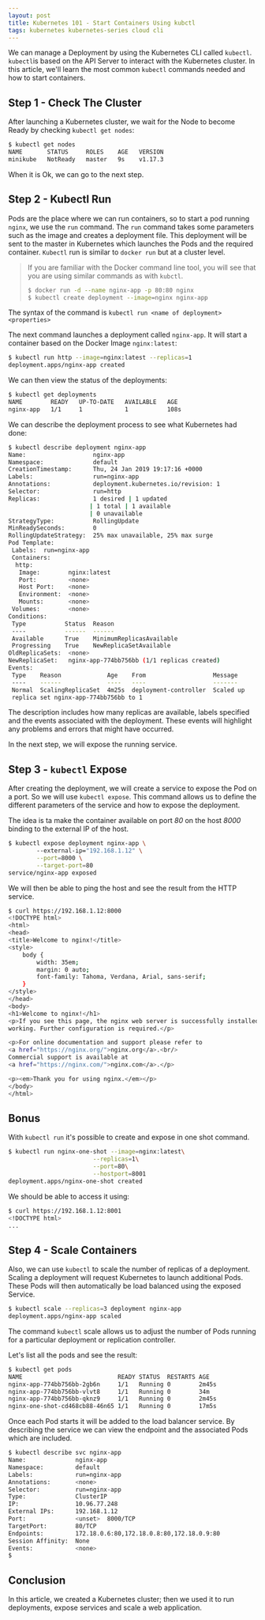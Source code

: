 ```yaml
---
layout: post
title: Kubernetes 101 - Start Containers Using kubctl
tags: kubernetes kubernetes-series cloud cli
---
```


We can manage a Deployment by using the Kubernetes CLI called `kubectl`. `kubectl`is based on the API Server to interact with the Kubernetes cluster. In this article, we'll learn the most common `kubectl` commands needed and how to start containers.

## Step 1 - Check The Cluster

After launching a Kubernetes cluster, we wait for the Node to become Ready by checking `kubectl get nodes`:

```sh
$ kubectl get nodes
NAME       STATUS     ROLES    AGE   VERSION
minikube   NotReady   master   9s    v1.17.3
```

When it is Ok, we can go to the next step.

## Step 2 - Kubectl Run

Pods are the place where we can run containers, so to start a pod running `nginx`, we use the `run` command. The `run` command takes some parameters such as the image and creates a deployment file. This deployment will be sent to the master in Kubernetes which launches the Pods and the required container. `Kubectl` run is similar to `docker run` but at a cluster level. 

> If you are familiar with the Docker command line tool, you will see that you are using similar commands as with `kubctl`. 
>
> ```sh
> $ docker run -d --name nginx-app -p 80:80 nginx
> $ kubectl create deployment --image=nginx nginx-app
> ```

The syntax of the command is `kubectl run <name of deployment> <properties>`

The next command launches a deployment called `nginx-app`. It will start a container based on the Docker Image `nginx:latest`:

```sh
$ kubectl run http --image=nginx:latest --replicas=1
deployment.apps/nginx-app created
```

We can then view the status of the deployments:

```sh
$ kubectl get deployments
NAME        READY   UP-TO-DATE   AVAILABLE   AGE
nginx-app   1/1     1            1           108s
```

We can describe the deployment process to see what Kubernetes had done:

 ```sh
$ kubectl describe deployment nginx-app
Name:                   nginx-app
Namespace:              default
CreationTimestamp:      Thu, 24 Jan 2019 19:17:16 +0000
Labels:                 run=nginx-app
Annotations:            deployment.kubernetes.io/revision: 1
Selector:               run=http
Replicas:               1 desired | 1 updated 
                        | 1 total | 1 available 
                        | 0 unavailable
StrategyType:           RollingUpdate
MinReadySeconds:        0
RollingUpdateStrategy:  25% max unavailable, 25% max surge
Pod Template:
  Labels:  run=nginx-app
  Containers:
   http:
    Image:        nginx:latest
    Port:         <none>
    Host Port:    <none>
    Environment:  <none>
    Mounts:       <none>
  Volumes:        <none>
Conditions:
  Type           Status  Reason
  ----           ------  ------
  Available      True    MinimumReplicasAvailable
  Progressing    True    NewReplicaSetAvailable
OldReplicaSets:  <none>
NewReplicaSet:   nginx-app-774bb756bb (1/1 replicas created)
Events:
  Type    Reason             Age    From                   Message
  ----    ------             ----   ----                   -------
  Normal  ScalingReplicaSet  4m25s  deployment-controller  Scaled up
  replica set nginx-app-774bb756bb to 1
 ```

The description includes how many replicas are available, labels specified and the events associated with the deployment. These events will highlight any problems and errors that might have occurred.

In the next step, we will expose the running service.

## Step 3 - `kubectl` Expose

After creating the deployment, we will create a service to expose the Pod on a port. So we will use `kubectl expose`. This command allows us to define the different parameters of the service and how to expose the deployment.

The idea is ta make the container available on port *80* on the host *8000* binding to the external IP of the host.

```sh
$ kubectl expose deployment nginx-app \ 
        --external-ip="192.168.1.12" \
        --port=8000 \
        --target-port=80
service/nginx-app exposed
```

We will then be able to ping the host and see the result from the HTTP service.

```sh
$ curl https://192.168.1.12:8000
<!DOCTYPE html>
<html>
<head>
<title>Welcome to nginx!</title>
<style>
    body {
        width: 35em;
        margin: 0 auto;
        font-family: Tahoma, Verdana, Arial, sans-serif;
    }
</style>
</head>
<body>
<h1>Welcome to nginx!</h1>
<p>If you see this page, the nginx web server is successfully installed and
working. Further configuration is required.</p>

<p>For online documentation and support please refer to
<a href="https://nginx.org/">nginx.org</a>.<br/>
Commercial support is available at
<a href="https://nginx.com/">nginx.com</a>.</p>

<p><em>Thank you for using nginx.</em></p>
</body>
</html>
```

## Bonus

With `kubectl run` it's possible to create and expose in one shot command.

```sh
$ kubectl run nginx-one-shot --image=nginx:latest\
                        --replicas=1\
                        --port=80\
                        --hostport=8001
deployment.apps/nginx-one-shot created
```

We should be able to access it using:

```sh
$ curl https://192.168.1.12:8001
<!DOCTYPE html>
...
```

## Step 4 - Scale Containers

Also, we can use `kubectl` to scale the number of replicas of a deployment. Scaling a deployment will request Kubernetes to launch additional Pods. These Pods will then automatically be load balanced using the exposed Service.

```sh
$ kubectl scale --replicas=3 deployment nginx-app
deployment.apps/nginx-app scaled
```

The command `kubectl` scale allows us to adjust the number of Pods running for a particular deployment or replication controller.

Let's list all the pods and see the result:

```sh
$ kubectl get pods
NAME                           READY STATUS  RESTARTS AGE
nginx-app-774bb756bb-2gb6n     1/1   Running 0        2m45s
nginx-app-774bb756bb-vlvt8     1/1   Running 0        34m
nginx-app-774bb756bb-qknz9     1/1   Running 0        2m45s
nginx-one-shot-cd468cb88-46n65 1/1   Running 0        17m5s
```

Once each Pod starts it will be added to the load balancer service. By describing the service we can view the endpoint and the associated Pods which are included.

```sh
$ kubectl describe svc nginx-app
Name:              nginx-app
Namespace:         default
Labels:            run=nginx-app
Annotations:       <none>
Selector:          run=nginx-app
Type:              ClusterIP
IP:                10.96.77.248
External IPs:      192.168.1.12
Port:              <unset>  8000/TCP
TargetPort:        80/TCP
Endpoints:         172.18.0.6:80,172.18.0.8:80,172.18.0.9:80
Session Affinity:  None
Events:            <none>
$
```

## Conclusion

In this article, we created a Kubernetes cluster; then we used it to run deployments, expose services and scale a web application.